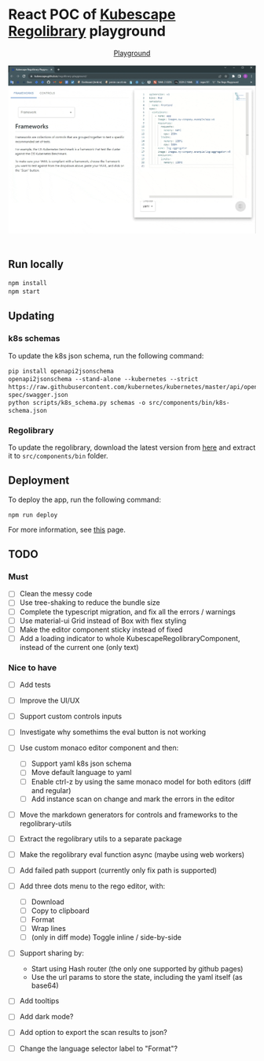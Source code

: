 # React POC of [Kubescape Regolibrary](https://github.com/kubescape/regolibrary) playground
<p align="center">
<a href="https://kubescape.github.io/regolibrary-playground/">Playground</a>
<br/><br/>
<img src="docs/usecase.gif">
<br/><br/>
</p>

## Run locally

```bash
npm install
npm start
```

## Updating
### k8s schemas
To update the k8s json schema, run the following command:
```
pip install openapi2jsonschema
openapi2jsonschema --stand-alone --kubernetes --strict https://raw.githubusercontent.com/kubernetes/kubernetes/master/api/openapi-spec/swagger.json
python scripts/k8s_schema.py schemas -o src/components/bin/k8s-schema.json
```

### Regolibrary
To update the regolibrary, download the latest version from [here](https://github.com/kubescape/regolibrary/releases/latest/download/kubescape_regolibrary_bundle_wasm.tar.gz) and extract it to `src/components/bin` folder.

## Deployment
To deploy the app, run the following command:
```
npm run deploy
```
For more information, see [this](https://create-react-app.dev/docs/deployment/#github-pages) page.

## TODO
### Must
- [ ] Clean the messy code
- [ ] Use tree-shaking to reduce the bundle size
- [ ] Complete the typescript migration, and fix all the errors / warnings
- [ ] Use material-ui Grid instead of Box with flex styling
- [ ] Make the editor component sticky instead of fixed
- [ ] Add a loading indicator to whole KubescapeRegolibraryComponent, instead of the current one (only text)

### Nice to have
- [ ] Add tests
- [ ] Improve the UI/UX
- [ ] Support custom controls inputs
- [ ] Investigate why somethims the eval button is not working
- [ ] Use custom monaco editor component and then:
    - [ ] Support yaml k8s json schema
    - [ ] Move default language to yaml
    - [ ] Enable ctrl-z by using the same monaco model for both editors (diff and regular)
    - [ ] Add instance scan on change and mark the errors in the editor
- [ ] Move the markdown generators for controls and frameworks to the regolibrary-utils
- [ ] Extract the regolibrary utils to a separate package
- [ ] Make the regolibrary eval function async (maybe using web workers)
- [ ] Add failed path support (currently only fix path is supported)
- [ ] Add three dots menu to the rego editor, with:
    - [ ] Download
    - [ ] Copy to clipboard
    - [ ] Format
    - [ ] Wrap lines
    - [ ] (only in diff mode) Toggle inline / side-by-side
- [ ] Support sharing by:
    - Start using Hash router (the only one supported by github pages)
    - Use the url params to store the state, including the yaml itself (as base64)
- [ ] Add tooltips
- [ ] Add dark mode?
- [ ] Add option to export the scan results to json?
- [ ] Change the language selector label to "Format"?

